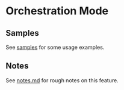 # Orchestration Mode

## Samples

See [samples](./samples) for some usage examples.

## Notes

See [notes.md](./notes.md) for rough notes on this feature.